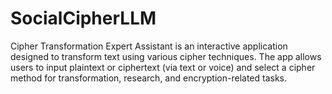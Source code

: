 # SocialCipherLLM
Cipher Transformation Expert Assistant is an interactive application designed to transform text using various cipher techniques. The app allows users to input plaintext or ciphertext (via text or voice) and select a cipher method for transformation, research, and encryption-related tasks.

